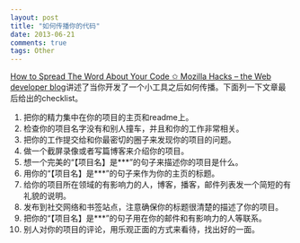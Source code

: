 ```yaml
---
layout: post
title: "如何传播你的代码"
date: 2013-06-21
comments: true
tags: Other
---
```

<p><a href="https://hacks.mozilla.org/2013/05/how-to-spread-the-word-about-your-code/">How to Spread The Word About Your Code ✩ Mozilla Hacks &ndash; the Web developer blog</a>讲述了当你开发了一个小工具之后如何传播。下面列一下文章最后给出的checklist。</p><ol><li>把你的精力集中在你的项目的主页和readme上。</li><li>检查你的项目名字没有和别人撞车，并且和你的工作非常相关。</li><li>把你的工作提交给和你最密切的圈子来发现你的项目的问题。</li><li>做一个截屏录像或者写篇博客来介绍你的项目。</li><li>想一个完美的&ldquo;【项目名】是***&rdquo;的句子来描述你的项目是什么。</li><li>用你的&ldquo;【项目名】是***&rdquo;的句子来作为你的主页的标题。</li><li>给你的项目所在领域的有影响力的人，博客，播客，邮件列表发一个简短的有礼貌的说明。</li><li>发布到社交网络和书签站点，注意确保你的标题很清楚的描述了你的项目。</li><li>把你的&ldquo;【项目名】是***&rdquo;的句子用在你的邮件和有影响力的人等联系。</li><li>别人对你的项目的评论，用乐观正面的方式来看待，找出好的一面。</li></ol>